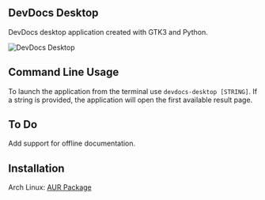 ## DevDocs Desktop

DevDocs desktop application created with GTK3 and Python.

![DevDocs Desktop](https://github.com/hardpixel/devdocs-desktop/raw/master/screenshot.png)

## Command Line Usage

To launch the application from the terminal use `devdocs-desktop [STRING]`.
If a string is provided, the application will open the first available result page.

## To Do

Add support for offline documentation.

## Installation

Arch Linux: [AUR Package](https://aur.archlinux.org/packages/devdocs-desktop)
